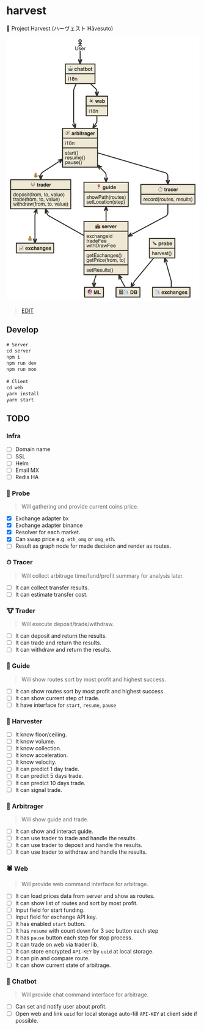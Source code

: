 # harvest
🐝 Project Harvest (ハーヴェスト Hāvesuto)

![](./raw/overview.png)
> [EDIT](http://www.nomnoml.com/#view/%5B%3Cactor%3EUser%5D-%3E%5B%F0%9F%A4%96%20chatbot%5D%0A%0A%5B%F0%9F%A4%96%20chatbot%7Ci18n%5D%0A%5B%F0%9F%A4%96%20chatbot%5D-%3E%5B%F0%9F%92%B8%20arbitrager%5D%0A%5B%F0%9F%A4%96%20chatbot%5D-%3E%5B%F0%9F%95%B7%20web%5D%0A%0A%5B%F0%9F%95%B7%20web%7Ci18n%5D%0A%5B%F0%9F%95%B7%20web%5D-%3E%5B%F0%9F%92%B8%20arbitrager%5D%0A%0A%5B%F0%9F%92%B8%20arbitrager%7Ci18n%7Cstart()%3Bresume()%3Bpause()%5D%0A%5B%F0%9F%92%B8%20arbitrager%5D%3C-%3E%F0%9F%92%B0%5B%F0%9F%90%AE%20trader%5D%0A%5B%F0%9F%92%B8%20arbitrager%5D%3C-%3E%5B%F0%9F%93%8D%20guide%5D%0A%5B%F0%9F%92%B8%20arbitrager%5D-%3E%5B%E2%8F%B1%20tracer%5D%0A%0A%5B%F0%9F%90%AE%20trader%5D%3C-%3E%F0%9F%92%B0%5B%F0%9F%93%88%20exchanges%5D%0A%0A%5B%F0%9F%90%AE%20trader%7C%0Adeposit(from%2C%20to%2C%20value)%3B%0Atrade(from%2C%20to%2C%20value)%3B%0Awithdraw(from%2C%20to%2C%20value)%0A%5D%3C-%5B%F0%9F%92%BC%20server%5D%0A%0A%5B%F0%9F%93%8D%20guide%7CshowPath(routes)%3BsetLocation(step)%5D%0A%5B%F0%9F%93%8D%20guide%5D%3C-%5B%F0%9F%92%BC%20server%5D%0A%0A%5B%E2%8F%B1%20tracer%7Crecord(routes%2C%20results)%5D%0A%5B%E2%8F%B1%20tracer%5D-%3E%5B%F0%9F%92%BC%20server%5D%0A%0A%5B%F0%9F%92%BC%20server%7CexchangeId%3BtradeFee%3BwithDrawFee%7C%0AgetExchanges()%0AgetPrice(from%2C%20to)%7C%0AsetResults()%0A%5D%0A%5B%F0%9F%92%BC%20server%5D%3C-%5B%F0%9F%97%84%F0%9F%93%89%20DB%5D%0A%0A%5B%F0%9F%90%9C%20probe%7Charvest()%5D%0A%5B%F0%9F%90%9C%20probe%5D%3C-%5B%F0%9F%93%89%20exchanges%5D%0A%5B%F0%9F%90%9C%20probe%5D-%3E%5B%F0%9F%97%84%F0%9F%93%89%20DB%5D%0A%0A%5B%F0%9F%92%BC%20server%5D-%3E%5B%F0%9F%94%AE%20ML%5D)

## Develop
```
# Server
cd server
npm i
npm run dev
npm run mon

# Client
cd web
yarn install
yarn start
```

## TODO
### Infra
- [ ] Domain name
- [ ] SSL
- [ ] Helm
- [ ] Email MX
- [ ] Redis HA

### 🐜 Probe
> Will gathering and provide current coins price.
- [x] Exchange adapter bx
- [x] Exchange adapter binance
- [x] Resolver for each market.
- [x] Can swap price e.g. `eth_omg` or `omg_eth`.
- [ ] Result as graph node for made decision and render as routes.

### ⏱ Tracer
> Will collect arbitrage time/fund/profit summary for analysis later.
- [ ] It can collect transfer results.
- [ ] It can estimate transfer cost.

### 🐮 Trader
> Will execute deposit/trade/withdraw.
- [ ] It can deposit and return the results.
- [ ] It can trade and return the results.
- [ ] It can withdraw and return the results.

### 📍 Guide
> Will show routes sort by most profit and highest success.
- [ ] It can show routes sort by most profit and highest success.
- [ ] It can show current step of trade.
- [ ] It have interface for `start`, `resume`, `pause`

### 🐝 Harvester
- [ ] It know floor/ceiling.
- [ ] It know volume.
- [ ] It know collection.
- [ ] It know acceleration.
- [ ] It know velocity.
- [ ] It can predict 1 day trade.
- [ ] It can predict 5 days trade.
- [ ] It can predict 10 days trade.
- [ ] It can signal trade.

### 💸 Arbitrager
> Will show guide and trade.
- [ ] It can show and interact guide.
- [ ] It can use trader to trade and handle the results.
- [ ] It can use trader to deposit and handle the results.
- [ ] It can use trader to withdraw and handle the results.

### 🕷 Web
> Will provide web command interface for arbitrage.
- [ ] It can load prices data from server and show as routes.
- [ ] It can show list of routes and sort by most profit.
- [ ] Input field for start funding.
- [ ] Input field for exchange API key.
- [ ] It has enabled `start` button.
- [ ] It has `resume` with count down for 3 sec button each step
- [ ] It has `pause` button each step for stop process.
- [ ] It can trade on web via trader lib.
- [ ] It can store encrypted `API-KEY` by `uuid` at local storage.
- [ ] It can pin and compare route.
- [ ] It can show current state of arbitrage.

### 🤖 Chatbot
> Will provide chat command interface for arbitrage.
- [ ] Can set and notify user about profit.
- [ ] Open web and link `uuid` for local storage auto-fill `API-KEY` at client side if possible.
